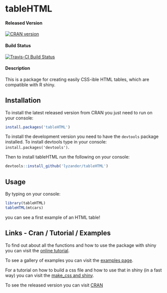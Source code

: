 # tableHTML

#### Released Version

[![CRAN version](http://www.r-pkg.org/badges/version/tableHTML)](https://cran.r-project.org/package=tableHTML)

#### Build Status

[![Travis-CI Build Status](https://travis-ci.org/LyzandeR/tableHTML.svg?branch=master)](https://travis-ci.org/LyzandeR/tableHTML)

#### Description

This is a package for creating easily CSS-ible HTML tables, which are compatible with R shiny.

## Installation

To install the latest released version from CRAN you just need to run on your console:

```r
install.packages('tableHTML')
```

To install the development version you need to have the `devtools` package installed. To install devtools type in your console: `install.packages('devtools')`.

Then to install tableHTML run the following on your console:

```R
devtools::install_github('lyzander/tableHTML')
```

## Usage

By typing on your console:

```R
library(tableHTML)
tableHTML(mtcars)
```

you can see a first example of an HTML table!

## Links - Cran / Tutorial / Examples

To find out about all the functions and how to use the package with shiny you can visit the [online tutorial](https://lyzander.github.io/tableHTML/).

To see a gallery of examples you can visit the [examples page](https://cran.r-project.org/web/packages/tableHTML/vignettes/examples.html).

For a tutorial on how to build a css file and how to use that in shiny (in a fast way) you can visit the [make_css and shiny](https://cran.r-project.org/web/packages/tableHTML/vignettes/make_css.html). 

To see the released version you can visit [CRAN](https://cran.r-project.org/package=tableHTML)
